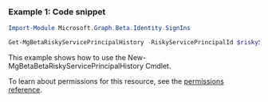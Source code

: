 ### Example 1: Code snippet

```powershellImport-Module Microsoft.Graph.Beta.Identity.SignIns

Get-MgBetaRiskyServicePrincipalHistory -RiskyServicePrincipalId $riskyServicePrincipalId
```
This example shows how to use the New-MgBetaBetaRiskyServicePrincipalHistory Cmdlet.
To learn about permissions for this resource, see the [permissions reference](/graph/permissions-reference).

